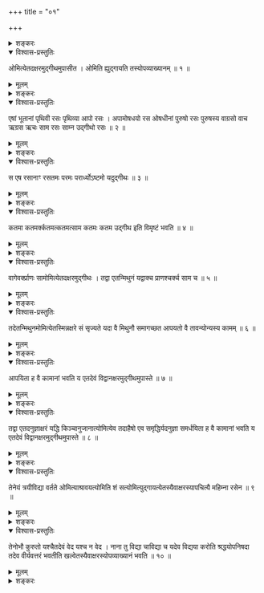 +++
title = "०१"

+++

<details><summary>शङ्करः</summary>

‘ओमित्येतदक्षरम्’ इत्याद्यष्टाध्यायी छान्दोग्योपनिषत् । तस्याः
सङ्क्षेपतः अर्थजिज्ञासुभ्यः
ऋजुविवरणमल्पग्रन्थमिदमारभ्यते ।
तत्र सम्बन्धः — समस्तं कर्माधिगतं प्राणादिदेवताविज्ञानसहितम्
अर्चिरादिमार्गेण ब्रह्मप्रतिपत्तिकारणम् ; केवलं
च कर्म धूमादिमार्गेण चन्द्रलोकप्रतिपत्तिकारणम् ; स्वभाववृत्तानां च
मार्गद्वयपरिभ्रष्टानां कष्टा अधोगतिरुक्ता ; न च
उभयोर्मार्गयोरन्यतरस्मिन्नपि मार्गे
आत्यन्तिकी पुरुषार्थसिद्धिः — इत्यतः कर्मनिरपेक्षम्
अद्वैतात्मविज्ञानं संसारगतित्रयहेतूपमर्देन
वक्तव्यमिति उपनिषदारभ्यते । न च अद्वैतात्मविज्ञानादन्यत्र आत्यन्तिकी
निःश्रेयसप्राप्तिः । वक्ष्यति हि — ‘अथ येऽन्यथातो
विदुरन्यराजानस्ते क्षय्यलोका भवन्ति’ (छा.
उ. ७ । २५ । २) ; विपर्यये च — ‘स स्वराड् भवति’ (छा. उ. ७ । २५ । २) —
इति । तथा — द्वैतविषयानृताभिसन्धस्य बन्धनम् , तस्करस्येव
तप्तपरशुग्रहणे बन्धदाहभावः, संसारदुःखप्राप्तिश्च
इत्युक्त्वा — अद्वैतात्मसत्याभिसन्धस्य, अतस्करस्येव तप्तपरशुग्रहणे
बन्धदाहाभावः, संसारदुःखनिवृत्तिर्मोक्षश्च — इति ॥

अत एव न कर्मसहभावि अद्वैतात्मदर्शनम् ; क्रियाकारकफलभेदोपमर्देन ‘सत् . .
. एकमेवाद्वितीयम्’ (छा. उ. ६ । २ । १), (छा. उ. ६ । २ । २) ‘आत्मैवेदं
सर्वम्’ (छा. उ. ७ । २५ । २) इत्येवमादिवाक्यजनितस्य
बाधकप्रत्ययानुपपत्तेः । कर्मविधिप्रत्यय इति
चेत् , न ; कर्तृभोक्तृस्वभावविज्ञानवतः
तज्जनितकर्मफलरागद्वेषादिदोषवतश्च
कर्मविधानात् । अधिगतसकलवेदार्थस्य कर्मविधानात् अद्वैतज्ञानवतोऽपि कर्मेति
चेत् , न ; कर्माधिकृतविषयस्य कर्तृभोक्त्रादिज्ञानस्य स्वाभाविकस्य ‘सत .
. . एकमेवाद्वितीयम्’ ‘आत्मैवेदं सर्वम्’ इत्यनेनोपमर्दितत्वात् । तस्मात्
अविद्यादिदोषवत एव कर्माणि विधीयन्ते ; न अद्वैतज्ञानवतः । अत एव हि
वक्ष्यति — ‘सर्व एते पुण्यलोका भवन्ति,
ब्रह्मसंस्थोऽमृतत्वमेति’
(छा. उ. २ । २३ । १) इति ॥

तत्रैतस्मिन्नद्वैतविद्याप्रकरणे अभ्युदयसाधनानि उपासनान्युच्यन्ते,
कैवल्यसन्निकृष्टफलानि च अद्वैतादीषद्विकृतब्रह्मविषयाणि
‘मनोमयः प्राणशरीरः’ (छा. उ. ३ । १४ । १२) इत्यादीनि,
कर्मसमृद्धिफलानि च कर्माङ्गसम्बन्धीनि ;
रहस्यसामान्यात् मनोवृत्तिसामान्याच्च — यथा अद्वैतज्ञानं
मनोवृत्तिमात्रम् , तथा अन्यान्यप्युपासनानि मनोवृत्तिरूपाणि —
इत्यस्ति हि सामान्यम् । कस्तर्हि अद्वैतज्ञानस्योपासनानां च
विशेषः ? उच्यते — स्वाभाविकस्य आत्मन्यक्रियेऽध्यारोपितस्य
कर्त्रादिकारकक्रियाफलभेदविज्ञानस्य
निवर्तकमद्वैतविज्ञानम् , रज्ज्वादाविव
सर्पाद्यध्यारोपलक्षणज्ञानस्य रज्ज्वादिस्वरूपनिश्चयः प्रकाशनिमित्तः
; उपासनं तु यथाशास्त्रसमर्थितं किञ्चिदालम्बनमुपादाय
तस्मिन्समानचित्तवृत्तिसन्तानकरणं
तद्विलक्षणप्रत्ययानन्तरितम् — इति विशेषः । तान्येतान्युपासनानि
सत्त्वशुद्धिकरत्वेन वस्तुतत्त्वावभासकत्वात्
अद्वैतज्ञानोपकारकाणि, आलम्बनविषयत्वात् सुखसाध्यानि च —
इति पूर्वमुपन्यस्यन्ते । तत्र कर्माभ्यासस्य दृढीकृतत्वात्
कर्मपरित्यागेनोपासन एव दुःखं चेतःसमर्पणं
कर्तुमिति कर्माङ्गविषयमेव तावत् आदौ उपासनम् उपन्यस्यते ॥
</details>


<details open><summary>विश्वास-प्रस्तुतिः</summary>

ओमित्येतदक्षरमुद्गीथमुपासीत । ओमिति ह्युद्गायति तस्योपव्याख्यानम् ॥ १ ॥
</details>

<details><summary>मूलम्</summary>

ओमित्येतदक्षरमुद्गीथमुपासीत । ओमिति ह्युद्गायति तस्योपव्याख्यानम् ॥ १ ॥
</details>

<details><summary>शङ्करः</summary>

ओमित्येतदक्षरमुद्गीथमुपासीत — ओमित्येतदक्षरं परमात्मनोऽभिधानं नेदिष्ठम्
; तस्मिन्हि प्रयुज्यमाने स प्रसीदति, प्रियनामग्रहण इव लोकः ; तदिह इतिपरं
प्रयुक्तम् अभिधायकत्वाद्व्यावर्तितं शब्दस्वरूपमात्रं प्रतीयते ; तथा च
अर्चादिवत् परस्यात्मनः प्रतीकं सम्पद्यते ; एवं नामत्वेन
प्रतीकत्वेन च परमात्मोपासनसाधनं श्रेष्ठमिति
सर्ववेदान्तेष्ववगतम् ; जपकर्मस्वाध्यायाद्यन्तेषु च बहुशः
प्रयोगात् प्रसिद्धमस्य श्रैष्ठ्यम् ; अतः तदेतत् , अक्षरं वर्णात्मकम्
, उद्गीथभक्त्यवयवत्वादुद्गीथशब्दवाच्यम् , उपासीत — कर्माङ्गावयवभूते
ओङ्कारेपरमात्मप्रतीके दृढामैकाग्र्यलक्षणां मतिं सन्तनुयात् ।
स्वयमेव श्रुतिः ओङ्कारस्य उद्गीथशब्दवाच्यत्वे हेतुमाह — ओमिति
ह्युद्गायति ; ओमित्यारभ्य, हि यस्मात् , उद्गायति, अत
उद्गीथ ओङ्कार इत्यर्थः । तस्य उपव्याख्यानम् — तस्य अक्षरस्य,
उपव्याख्यानम् एवमुपासनमेवंविभूत्येवम्फलमित्यादिकथनम् उपव्याख्यानम् ,
प्रवर्तत इति वाक्यशेषः ॥
</details>

<details open><summary>विश्वास-प्रस्तुतिः</summary>

एषां भूतानां पृथिवी रसः पृथिव्या आपो रसः । अपामोषधयो रस ओषधीनां पुरुषो
रसः पुरुषस्य वाग्रसो वाच ऋग्रस ऋचः साम रसः साम्न उद्गीथो रसः ॥ २ ॥
</details>

<details><summary>मूलम्</summary>

एषां भूतानां पृथिवी रसः पृथिव्या आपो रसः । अपामोषधयो रस ओषधीनां पुरुषो
रसः पुरुषस्य वाग्रसो वाच ऋग्रस ऋचः साम रसः साम्न उद्गीथो रसः ॥ २ ॥
</details>

<details><summary>शङ्करः</summary>

एषां चराचराणां भूतानां पृथिवी रसः गतिः परायणमवष्टम्भः ; पृथिव्या आपः रसः
— अप्सु हि ओता च प्रोता च पृथिवी ; अतः ताः रसः पृथिव्याः । अपाम् ओषधयः
रसः, अप्परिणामत्वादोषधीनाम् ; तासां पुरुषो रसः,
अन्नपरिणामत्वात्पुरुषस्य ;
तस्यापि पुरुषस्य वाक् रसः — पुरुषावयवानां हि वाक् सारिष्ठा, अतो
वाक् पुरुषस्य रस उच्यते ; तस्या अपि वाचः, ऋक् सरः सारतरा ; ऋचः साम रसः
सारतरम् ; तस्यापि साम्नः उद्गीथः प्रकृतत्वादोङ्कारः सारतरः ॥
</details>

<details open><summary>विश्वास-प्रस्तुतिः</summary>

स एष रसानाꣳ रसतमः परमः परार्ध्योऽष्टमो यदुद्गीथः ॥ ३ ॥
</details>

<details><summary>मूलम्</summary>

स एष रसानाꣳ रसतमः परमः परार्ध्योऽष्टमो यदुद्गीथः ॥ ३ ॥
</details>

<details><summary>शङ्करः</summary>

एवम् — स एषः उद्गीथाख्य ओङ्कारः, भूतादीनामुत्तरोत्तररसानाम् , अतिशयेन
रसः रसतमः ; परमः, परमात्मप्रतीकत्वात् ; परार्ध्यः — अर्धं स्थानम्
, परं च तदर्धं च परार्धम् , तदर्हतीति परार्ध्यः, — परमात्मस्थानार्हः,
परमात्मवदुपास्यत्वादित्यभिप्रायः ; अष्टमः —
पृथिव्यादिरससङ्ख्यायाम् ;
यदुद्गीथः य उद्गीथः ॥
</details>

<details open><summary>विश्वास-प्रस्तुतिः</summary>

कतमा कतमर्क्कतमत्कतमत्साम कतमः कतम उद्गीथ इति विमृष्टं भवति ॥ ४ ॥
</details>

<details><summary>मूलम्</summary>

कतमा कतमर्क्कतमत्कतमत्साम कतमः कतम उद्गीथ इति विमृष्टं भवति ॥ ४ ॥
</details>

<details><summary>शङ्करः</summary>

वाच ऋग्रसः . . . इत्युक्तम् ; कतमा सा ऋक् ? कतमत्तत्सामः ? कतमो वा स
उद्गीथः ? कतमा कतमेति वीप्सा आदरार्था । ननु ‘वा बहूनां
जातिपरिप्रश्ने डतमच्’ (पा. सू. ५ । ३ । ९३) इति
डतमच्प्रत्ययः इष्टः ; न हि अत्र ऋग्जातिबहुत्वम् ; कथं
डतमच्प्रयोगः ? नैष दोषः ; जातौ परिप्रश्नो जातिपरिप्रश्नः —
इत्येतस्मिन्विग्रहे जातावृग्व्यक्तीनां बहुत्वोपपत्तेः, न तु जातेः
परिप्रश्न इति विगृह्यते । ननु जातेः परिप्रश्नः —
इत्यस्मिन्विग्रहे ‘कतमः कठः’ इत्याद्युदाहरणमुपपन्नम्
, जातौ परिप्रश्न इत्यत्र तु न युज्यते — तत्रापि कठादिजातावेव
व्यक्तिबहुत्वाभिप्रायेण परिप्रश्न इत्यदोषः । यदि
जातेः परिप्रश्नः स्यात् , ‘कतमा कतमर्क्’ इत्यादावुपसङ्ख्यानं कर्तव्यं
स्यात् । विमृष्टं भवति विमर्शः कृतो भवति ॥
</details>

<details open><summary>विश्वास-प्रस्तुतिः</summary>

वागेवर्क्प्राणः सामोमित्येतदक्षरमुद्गीथः । तद्वा एतन्मिथुनं यद्वाक्च
प्राणश्चर्क्च साम च ॥ ५ ॥
</details>

<details><summary>मूलम्</summary>

वागेवर्क्प्राणः सामोमित्येतदक्षरमुद्गीथः । तद्वा एतन्मिथुनं यद्वाक्च
प्राणश्चर्क्च साम च ॥ ५ ॥
</details>

<details><summary>शङ्करः</summary>

विमर्शे हि कृते सति, प्रतिवचनोक्तिरुपपन्ना — वागेव ऋक् प्राणः साम
ओमित्येतदक्षरमुद्गीथः इति । वागृचोरेकत्वेऽपि न
अष्टमत्वव्याघातः, पूर्वस्मात् वाक्यान्तरत्वात् ;
आप्तिगुणसिद्धये हि ओमित्येतदक्षरमुद्गीथः इति । वाक्प्राणौ ऋक्सामयोनी इति
वागेव ऋक् प्राणः साम इत्युच्यते ; यथा क्रमम्
ऋक्सामयोन्योर्वाक्प्राणयोर्ग्रहणे
हि सर्वासामृचां सर्वेषां च साम्नामवरोधः कृतः स्यात् ; सर्वर्क्सामावरोधे
च ऋक्सामसाध्यानां च सर्वकर्मणामवरोधः कृतः स्यात् ; तदवरोधे च सर्वे
कामा अवरुद्धाः स्युः । ओमित्येतदक्षरम् उद्गीथः इति भक्त्याशङ्का
निवर्त्यते । तद्वा एतत् इति मिथुनं निर्दिश्यते । किं तन्मिथुनमिति, आह
— यद्वाक्च प्राणश्च सर्वर्क्सामकारणभूतौ मिथुनम् ; ऋक्च साम चेति
ऋक्सामकारणौ ऋक्सामशब्दोक्तावित्यर्थः ; न तु स्वातन्त्र्येण
ऋक्च साम च मिथुनम् । अन्यथा हि वाक्प्राणश्च इत्येकं मिथुनम् , ऋक्साम च
अपरम् , इति द्वे मिथुने स्याताम् ; तथा च तद्वा एतन्मिथुनम्
इत्येकवचननिर्देशोऽनुपपन्नः स्यात् ; तस्मात्
ऋक्सामयोन्योर्वाक्प्राणयोरेव मिथुनत्वम् ॥
</details>

<details open><summary>विश्वास-प्रस्तुतिः</summary>

तदेतन्मिथुनमोमित्येतस्मिन्नक्षरे सं सृज्यते यदा वै मिथुनौ समागच्छत आपयतो
वै तावन्योन्यस्य कामम् ॥ ६ ॥
</details>

<details><summary>मूलम्</summary>

तदेतन्मिथुनमोमित्येतस्मिन्नक्षरे सं सृज्यते यदा वै मिथुनौ समागच्छत आपयतो
वै तावन्योन्यस्य कामम् ॥ ६ ॥
</details>

<details><summary>शङ्करः</summary>

तदेतत् एवंलक्षणं मिथुनम् ओमित्येतस्मिन्नक्षरे संसृज्यते ; एवं
सर्वकामाप्तिगुणविशिष्टं मिथुनम् ओङ्कारे संसृष्टं
विद्यत इति ओङ्कारस्य सर्वकामाप्तिगुणवत्त्वं सिद्धम् ; वाङ्मयत्वम्
ओङ्कारस्य प्राणनिष्पाद्यत्वं च मिथुनेन संसृष्टत्वम् । मिथुनस्य
कामापयितृत्वं प्रसिद्धमिति दृष्टान्त उच्यते — यथा लोके मिथुनौ
मिथुनावयवौ स्त्रीपुंसौ यदा समागच्छतः ग्राम्यधर्मतया संयुज्येयातां
तदा आपयतः प्रापयतः अन्योन्यस्य इतरेतरस्य तौ कामम् , तथा
स्वात्मानुप्रविष्टेन मिथुनेन
सर्वकामाप्तिगुणवत्त्वम् ओङ्कारस्य
सिद्धमित्यभिप्रायः ॥

तदुपासकोऽप्युद्गाता तद्धर्मा भवतीत्याह —
</details>

<details open><summary>विश्वास-प्रस्तुतिः</summary>

आपयिता ह वै कामानां भवति य एतदेवं विद्वानक्षरमुद्गीथमुपास्ते ॥ ७ ॥
</details>

<details><summary>मूलम्</summary>

आपयिता ह वै कामानां भवति य एतदेवं विद्वानक्षरमुद्गीथमुपास्ते ॥ ७ ॥
</details>

<details><summary>शङ्करः</summary>

आपयिता ह वै कामानां यजमानस्य भवति, य एतत् अक्षरम् एवम् आप्तिगुणवत्
उद्गीथम् उपास्ते, तस्य एतद्यथोक्तं फलमित्यर्थः, ‘तं यथा
यथोपासते तदेव भवति’ (शत. ब्रा. १० । ५ । २ । २०) इति श्रुतेः ॥
</details>

<details open><summary>विश्वास-प्रस्तुतिः</summary>

तद्वा एतदनुज्ञाक्षरं यद्धि किञ्चानुजानात्योमित्येव तदाहैषो एव
समृद्धिर्यदनुज्ञा समर्धयिता ह वै कामानां भवति य
एतदेवं विद्वानक्षरमुद्गीथमुपास्ते ॥ ८ ॥
</details>

<details><summary>मूलम्</summary>

तद्वा एतदनुज्ञाक्षरं यद्धि किञ्चानुजानात्योमित्येव तदाहैषो एव
समृद्धिर्यदनुज्ञा समर्धयिता ह वै कामानां भवति य
एतदेवं विद्वानक्षरमुद्गीथमुपास्ते ॥ ८ ॥
</details>

<details><summary>शङ्करः</summary>

समृद्धिगुणवांश्च ओङ्कारः ; कथम् ? तत् वै एतत् प्रकृतम् , अनुज्ञाक्षरम्
अनुज्ञा च सा अक्षरं च तत् ; अनुज्ञा च अनुमतिः, ओङ्कार इत्यर्थः ।
कथमनुज्ञेति, आह श्रुतिरेव — यद्धि किञ्च यत्किञ्च लोके ज्ञानं धनं
वा अनुजानाति विद्वान् धनी वा, तत्रानुमतिं कुर्वन् ओमित्येव तदाह ; तथा च
वेदे ‘त्रयस्त्रिंशदित्योमिति होवाच’ (बृ. उ. ३ । ९ । १) इत्यादि ; तथा च
लोकेऽपि तवेदं धनं गृह्णामि इत्युक्ते ओमित्येव आह । अत एषा उ एव एषैव हि
समृद्धिः यदनुज्ञा या अनुज्ञा सा समृद्धिः, तन्मूलत्वादनुज्ञायाः ;
समृद्धो हि ओमित्यनुज्ञां ददाति ; तस्यात् समृद्धिगुणवानोङ्कार
इत्यर्थः । समृद्धिगुणोपासकत्वात् तद्धर्मा सन् समर्धयिता ह वै
कामानां यजमानस्य भवति ; य एतदेवं विद्वानक्षरमुद्गीथमुपास्ते
इत्यादि पूर्ववत् ॥
</details>

<details open><summary>विश्वास-प्रस्तुतिः</summary>

तेनेयं त्रयीविद्या वर्तते ओमित्याश्रावयत्योमिति शं
सत्योमित्युद्गायत्येतस्यैवाक्षरस्यापचित्यै
महिम्ना रसेन ॥ ९ ॥
</details>

<details><summary>मूलम्</summary>

तेनेयं त्रयीविद्या वर्तते ओमित्याश्रावयत्योमिति शं
सत्योमित्युद्गायत्येतस्यैवाक्षरस्यापचित्यै
महिम्ना रसेन ॥ ९ ॥
</details>

<details><summary>शङ्करः</summary>

अथ इदानीमक्षरं स्तौति, उपास्यत्वात् , प्ररोचनार्थम् ; कथम् ? तेन अक्षरेण
प्रकृतेन इयम् ऋग्वेदादिलक्षणा त्रयीविद्या, त्रयीविद्याविहितं
कर्मेत्यर्थः — न हि त्रयीविद्यैव —
आश्रावणादिभिर्वर्तते । कर्म तु तथा प्रवर्तत
इति प्रसिद्धम् ; कथम् ? ओमित्याश्रावयति ओमिति शंसति ओमित्युद्गायति ;
लिङ्गाच्च सोमयाग इति गम्यते । तच्च कर्म एतस्यैव अक्षरस्य अपचित्यै
पूजार्थम् ; परमात्मप्रतीकं हि तत् ; तदपचितिः परमात्मन एवस्यात् ,
‘स्वकर्मणा तमभ्यर्च्य सिद्धिं विन्दति मानवः’ (भ. गी. १८ । ४६) इति
स्मृतेः । किञ्च, एतस्यैवाक्षरस्य महिम्ना महत्त्वेन
ऋत्विग्यजमानादिप्राणैरित्यर्थः ; तथा
एतस्यैवाक्षरस्य रसेन व्रीहियवादिरसनिर्वृत्तेन हविषेत्यर्थः ;
यागहोमादि अक्षरेण क्रियते ; तच्च आदित्यमुपतिष्ठते ; ततो
वृष्ट्यादिक्रमेण प्राणोऽन्नं च जायते ; प्राणैरन्नेन च
यज्ञस्तायते ; अत उच्यते - अक्षरस्य महिम्ना रसेन इति ॥

तत्र अक्षरविज्ञानवतः कर्म कर्तव्यमिति स्थितमाक्षिपति —
</details>

<details open><summary>विश्वास-प्रस्तुतिः</summary>

तेनोभौ कुरुतो यश्चैतदेवं वेद यश्च न वेद । नाना तु विद्या चाविद्या च यदेव
विद्यया करोति श्रद्धयोपनिषदा तदेव वीर्यवत्तरं भवतीति
खल्वेतस्यैवाक्षरस्योपव्याख्यानं
भवति ॥ १० ॥
</details>

<details><summary>मूलम्</summary>

तेनोभौ कुरुतो यश्चैतदेवं वेद यश्च न वेद । नाना तु विद्या चाविद्या च यदेव
विद्यया करोति श्रद्धयोपनिषदा तदेव वीर्यवत्तरं भवतीति
खल्वेतस्यैवाक्षरस्योपव्याख्यानं
भवति ॥ १० ॥
</details>

<details><summary>शङ्करः</summary>

तेन अक्षरेण उभौ कुरुतः, यश्च एतत् अक्षरम् एवं यथाव्याख्यातं वेद, यश्च
कर्ममात्रवित् अक्षरयाथात्म्यं न वेद, तावुभौ कुरुतः कर्म ; तेयोश्च
कर्मसामर्थ्यादेव फलं स्यात् , किं तत्राक्षरयाथात्म्यविज्ञानेन इति ;
दृष्टं हि लोके हरीतकीं भक्षयतोः तद्रसाभिज्ञेतरयोः विरेचनम् — नैवम्
; यस्मात् नाना तु विद्या च अविद्या च, भिन्ने हि विद्याविद्ये, तु — शब्दः
पक्षव्यावृत्त्यर्थः ; न ओङ्कारस्य कर्माङ्गत्वमात्रविज्ञानमेव
रसतमाप्तिसमृद्धिगुणवद्विज्ञानम् ; किं तर्हि ?
ततोऽभ्यधिकम् ; तस्मात् तदङ्गाधिक्यात् तत्फलाधिक्यं
युक्तमित्यभिप्रायः ; दृष्टं हि लोके
वणिक्शबरयोः पद्मरागादिमणिविक्रये वणिजो विज्ञानाधिक्यात्
फलाधिक्यम् ; तस्मात् यदेव विद्यया विज्ञानेन युक्तः सन्
करोति कर्म श्रद्धया श्रद्दधानश्च सन् , उपनिषदा योगेन
युक्तश्चेत्यर्थः, तदेव कर्म वीर्यवत्तरम्
अविद्वत्कर्मणोऽधिकफलं भवतीति ; विद्वत्कर्मणो
वीर्यवत्तरत्ववचनादविदुषोऽपि कर्म वीर्यवदेव
भवतीत्यभिप्रायः । न च अविदुषः कर्मण्यनधिकारः, औषस्त्ये
काण्डे अविदुषामप्यार्त्विज्यदर्शनात् ।
रसतमाप्तिसमृद्धिगुणवदक्षरमित्येकमुपासनम्
, मध्ये प्रयत्नान्तरादर्शनात् ; अनेकैर्हि विशेषणैः अनेकधा उपास्यत्वात्
खलु एतस्यैव प्रकृतस्य उद्गीथाख्यस्य अक्षरस्य उपव्याख्यानं भवति ॥

इति प्रथमखण्डभाष्यम् ॥
</details>

